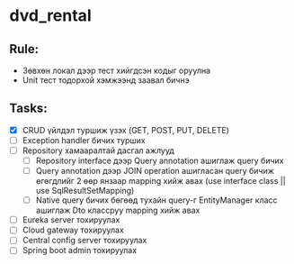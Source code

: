 # dvd_rental

## Rule:
  - Зөвхөн локал дээр тест хийгдсэн кодыг оруулна
  - Unit тест тодорхой хэмжээнд заавал бичнэ

## Tasks:
  - [X] CRUD үйлдэл туршиж үзэх (GET, POST, PUT, DELETE)
  - [ ] Exception handler бичих турших
  - [ ] Repository хамааралтай дасгал ажлууд
    - [ ] Repository interface дээр Query annotation ашиглаж query бичих
    - [ ] Query annotation дээр JOIN operation ашигласан query бичиж өгөгдлийг 2 өөр янзаар mapping хийж авах (use interface class || use SqlResultSetMapping)
    - [ ] Native query бичих бөгөөд тухайн query-г EntityManager класс ашиглаж Dto классруу mapping хийж авах 
  - [ ] Eureka server тохируулах
  - [ ] Cloud gateway тохируулах
  - [ ] Central config server тохируулах
  - [ ] Spring boot admin тохируулах
